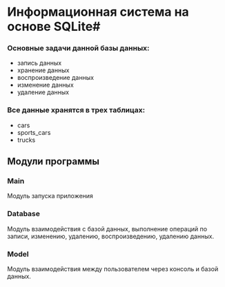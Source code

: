 # Информационная система на основе SQLite#

### Основные задачи данной базы данных: 

* запись данных
* хранение данных
* воспроизведение данных
* изменение данных
* удаление данных

### Все данные хранятся в трех таблицах: 

* cars
* sports_cars
* trucks

## Модули программы 

### Main
Модуль запуска приложения

### Database
Модуль взаимодействия с базой данных, выполнение операций по записи, изменению, удалению, воспроизведению, удалению данных.

### Model
Модуль взаимодействия между пользователем через консоль и базой данных.

